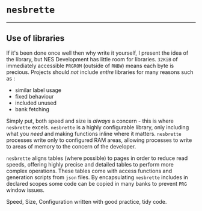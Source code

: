 # `nesbrette`
---
## Use of libraries

If it's been done once well then why write it yourself, I present the idea of the library, but NES Development has little room for libraries. `32KiB` of immediately accessible `PRGROM` (outside of `RNBW`) means each byte is precious. Projects should *not* include *entire* libraries for many reasons such as :
- similar label usage
- fixed behaviour
- included unused
- bank fetching

Simply put, both speed and size is *always* a concern - this is where `nesbrette` excels.
`nesbrette` is a highly configurable library, only including what you *need* and making functions inline where it matters. `nesbrette` processes write only to configured RAM areas, allowing processes to write to areas of memory to the concern of the developer.

`nesbrette` aligns tables (where possible) to pages in order to reduce read speeds, offering highly precise and detailed tables to perform more complex operations. These tables come with access functions and generation scripts from `json` files.  By encapsulating `nesbrette` includes in declared scopes some code can be copied in many banks to prevent `PRG` window issues.

Speed, Size, Configuration written with good practice, tidy code.